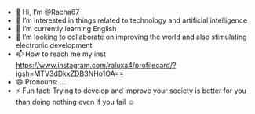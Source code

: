 - 👋 Hi, I’m @Racha67
- 👀 I’m interested in things related to technology and artificial intelligence
- 🌱 I’m currently learning English
- 💞️ I’m looking to collaborate on improving the world and also stimulating electronic development
- 📫 How to reach me my inst https://www.instagram.com/raluxa4/profilecard/?igsh=MTV3dDkxZDB3NHo1OA==
- 😄 Pronouns: ...
- ⚡ Fun fact: Trying to develop and improve your society is better for you than doing nothing even if you fail ☺️

<!---
Racha67/Racha67 is a ✨ special ✨ repository because its `README.md` (this file) appears on your GitHub profile.
You can click the Preview link to take a look at your changes.
--->

